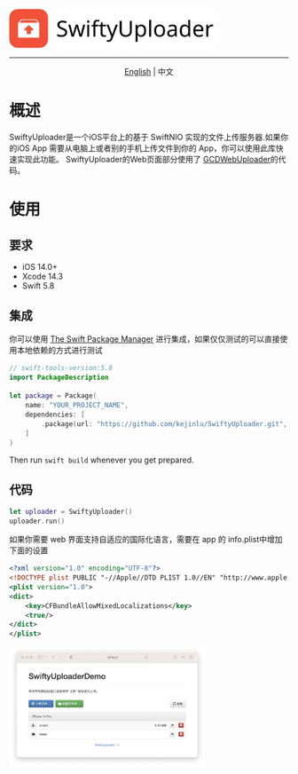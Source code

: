 <picture>
  <img src="https://raw.githubusercontent.com/kejinlu/SwiftyUploader/main/assets/logo.svg" alt="SwiftyUploader logo" height="70">
</picture>

---

<p align="center">
      <a href="README.md">English<a/> | 中文
</p>

# 概述
SwiftyUploader是一个iOS平台上的基于 SwiftNIO 实现的文件上传服务器.如果你的iOS App 需要从电脑上或者别的手机上传文件到你的 App，你可以使用此库快速实现此功能。
SwiftyUploader的Web页面部分使用了 [GCDWebUploader](https://github.com/swisspol/GCDWebServer/tree/master/GCDWebUploader/GCDWebUploader.bundle/Contents/Resources)的代码。

# 使用

## 要求

- iOS 14.0+
- Xcode 14.3
- Swift 5.8

## 集成
你可以使用 [The Swift Package Manager](https://swift.org/package-manager) 进行集成，如果仅仅测试的可以直接使用本地依赖的方式进行测试

```swift
// swift-tools-version:5.8
import PackageDescription

let package = Package(
    name: "YOUR_PROJECT_NAME",
    dependencies: [
        .package(url: "https://github.com/kejinlu/SwiftyUploader.git", from: "1.0.0"),
    ]
)
```
Then run `swift build` whenever you get prepared.

## 代码

```swift
let uploader = SwiftyUploader()
uploader.run()
```

如果你需要 web 界面支持自适应的国际化语言，需要在 app 的 info.plist中增加下面的设置

```xml
<?xml version="1.0" encoding="UTF-8"?>
<!DOCTYPE plist PUBLIC "-//Apple//DTD PLIST 1.0//EN" "http://www.apple.com/DTDs/PropertyList-1.0.dtd">
<plist version="1.0">
<dict>
    <key>CFBundleAllowMixedLocalizations</key>
    <true/>
</dict>
</plist>
```

<picture>
  <img src="https://raw.githubusercontent.com/kejinlu/SwiftyUploader/main/assets/webui1.png" alt="SwiftyUploader logo" width="70%">
</picture>
